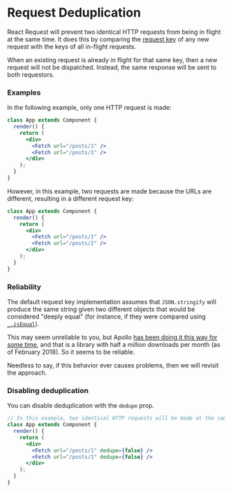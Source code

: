 # Request Deduplication

React Request will prevent two identical HTTP requests from being in flight at the
same time. It does this by comparing the [request key](./request-keys.md) of any
new request with the keys of all in-flight requests.

When an existing request is already in flight for that same key, then a new
request will not be dispatched. Instead, the same response will be sent to
both requestors.

### Examples

In the following example, only one HTTP request is made:

```jsx
class App extends Component {
  render() {
    return (
      <div>
        <Fetch url="/posts/1" />
        <Fetch url="/posts/1" />
      </div>
    );
  }
}
```

However, in this example, two requests are made because the URLs are different, resulting in
a different request key:

```jsx
class App extends Component {
  render() {
    return (
      <div>
        <Fetch url="/posts/1" />
        <Fetch url="/posts/2" />
      </div>
    );
  }
}
```

### Reliability

The default request key implementation assumes that `JSON.stringify` will produce the same string given two different objects
that would be considered "deeply equal" (for instance, if they were compared using [`_.isEqual`](https://lodash.com/docs/#isEqual)).

This may seem unreliable to you, but Apollo
[has been doing it this way for some time](https://github.com/apollographql/apollo-link/blob/d5b0d4c491563ed36c50170e0b4c6c5f8c988d59/packages/apollo-link/src/linkUtils.ts#L121-L127),
and that is a library with half a million downloads per month (as of February 2018). So it seems to
be reliable.

Needless to say, if this behavior ever causes problems, then we will revisit the approach.

### Disabling deduplication

You can disable deduplication with the `dedupe` prop.

```jsx
// In this example, two identical HTTP requests will be made at the same time.
class App extends Component {
  render() {
    return (
      <div>
        <Fetch url="/posts/1" dedupe={false} />
        <Fetch url="/posts/1" dedupe={false} />
      </div>
    );
  }
}
```
